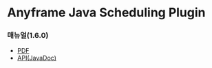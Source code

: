 Anyframe Java Scheduling Plugin
====

### 매뉴얼(1.6.0)
* [PDF](manual/scheduling-1.6.0.pdf)
* [API(JavaDoc)](javadoc)

